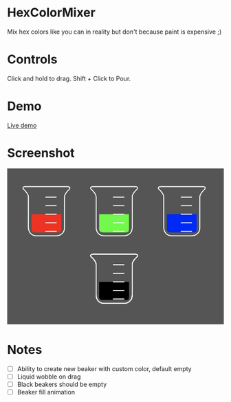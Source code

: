 # HexColorMixer

Mix hex colors like you can in reality but don't because paint is expensive ;)

# Controls

Click and hold to drag. Shift + Click to Pour. 

# Demo

[Live demo](https://regularmemory.blog/HexColorMix/)

# Screenshot

[![](./screenshot.png)](https://regularmemory.blog/HexColorMix/)

# Notes

- [ ] Ability to create new beaker with custom color, default empty
- [ ] Liquid wobble on drag
- [ ] Black beakers should be empty
- [ ] Beaker fill animation
